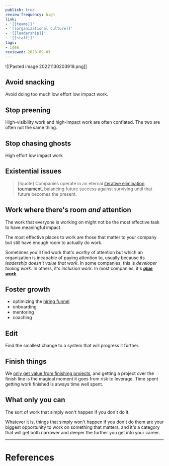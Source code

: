 ```yaml
---
publish: true
review-frequency: high
link:
- '[[teams]]'
- '[[organizational culture]]'
- '[[leadership]]'
- '[[staff]]'
tags:
- idea
reviewed: 2023-09-03
---
```

![[Pasted image 20221130203919.png]]
## Avoid snacking
Avoid doing too much low effort low impact work.

## Stop preening
High-visibility work and high-impact work are often conflated. The two are often not the same thing.

## Stop chasing ghosts
High effort low impact work

## Existential issues
> [!quote]
> Companies operate in an eternal [iterative elimination tournament](https://lethain.com/iterative-elimination-tournaments/), balancing future success against surviving until that future becomes the present.

## Work where there's room _and_ attention
The work that everyone is working on might not be the most effective task to have meaningful impact.

The most effective places to work are those that matter to your company but still have enough room to actually do work.

Sometimes you'll find work that's _worthy_ of attention but which an organization is incapable of paying attention to, usually because its *leadership doesn't value that work*. In some companies, this is *developer tooling work*. In others, it's *inclusion work*. In most companies, it's [***glue work***](https://noidea.dog/glue).

## Foster growth
- optimizing the [hiring funnel](https://lethain.com/hiring-funnel/)
- onboarding
- mentoring
- coaching

## Edit
Find the smallest change to a system that will progress it further.

## Finish things
We [only get value from finishing projects](https://www.amazon.com/dp/B078Y98RG8/), and getting a project over the finish line is the magical moment it goes from risk to leverage. Time spent getting work finished is always time well spent.

## What only you can
The sort of work that simply won't happen if you don't do it.

Whatever it is, things that simply won't happen if you don't do them are your biggest opportunity to work on something that matters, and it's a category that will get both narrower and deeper the further you get into your career.

---
# References